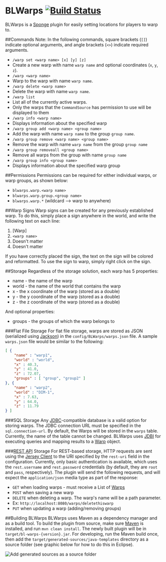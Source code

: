 # BLWarps [![Build Status](https://travis-ci.org/BlockLaunch/BLWarps.svg?branch=master)](https://travis-ci.org/BlockLaunch/BLWarps)
BLWarps is a [Sponge](https://www.spongepowered.org/) plugin for easily setting locations for players to warp to.

##Commands
Note: In the following commands, square brackets (`[]`) indicate optional arguments, and angle brackets (`<>`) indicate required arguments.
* `/warp set <warp name> [x] [y] [z]`
 * Create a new warp with name `warp name` and optional coordinates (`x`, `y`, `z`).
* `/warp <warp name>`
 * Warp to the warp with name `warp name`.
* `/warp delete <warp name>`
 * Delete the warp with name `warp name`.
* `/warp list`
 * List all of the currently active warps.
 * Only the warps that the `CommandSource` has permission to use will be displayed to them
* `/warp info <warp name>`
 * Displays information about the specified warp
* `/warp group add <warp name> <group name>`
 * Add the warp with name `warp name` to the group `group name`.
* `/warp group remove <warp name> <group name>`
 * Remove the warp with name `warp name` from the group `group name`
* `/warp group removeall <group name>`
 * Remove all warps from the group with name `group name`
* `/warp group info <group name>`
 * Displays information about the specified warp group

##Permissions
Permissions can be required for either individual warps, or warp groups, as shown below:
 * `blwarps.warp.<warp name>`
 * `blwarps.warp.group.<group name>`
 * `blwarps.warp.*` (wildcard --> warp to anywhere)

##Warp Signs
Warp signs can be created for any previously established warp. To do this, simply place a sign anywhere in the world, and write the following text on each line:

1. [Warp]
2. `<warp name>`
3. Doesn't matter
4. Doesn't matter

If you have correctly placed the sign, the text on the sign will be colored and reformatted. To use the sign to warp, simply right click on the sign.

##Storage
Regardless of the storage solution, each warp has 5 properties:
* name - the name of the warp
* world - the name of the world that contains the warp
* x - the x coordinate of the warp (stored as a double)
* y - the y coordinate of the warp (stored as a double)
* z - the z coordinate of the warp (stored as a double)

And optional properties:
* groups - the groups of which the warp belongs to

###Flat File Storage
For flat file storage, warps are stored as JSON (serialized using [Jackson](http://wiki.fasterxml.com/JacksonHome)) in the `config/BLWarps/warps.json` file. A sample `warps.json` file would be similar to the following:

```json
[ {
    "name" : "warp1",
    "world" : "world",
    "x" : 40.3,
    "y" : 41.0,
    "z" : 72.07,
    "groups" : [ "group", "group2" ]
}, {
    "name" : "warp2",
    "world" : "DIM-1",
    "x" : 7.63,
    "y" : 64.0,
    "z" : 11.79
} ]
```
###SQL Storage
Any [JDBC](http://www.oracle.com/technetwork/java/overview-141217.html)-compatible database is a valid option for storing warps. The JDBC connection URL must be specified in the `sql.connection-url`. By default, the Warps will be stored in the `warps` table. Currently, the name of the table cannot be changed. BLWarps uses [JDBI](http://jdbi.org/) for executing queries and mapping results to a [Warp](https://github.com/BlockLaunch/BLWarps/blob/master/src/main/java/com/blocklaunch/blwarps/Warp.java) object.

###[REST API](http://en.wikipedia.org/wiki/Representational_state_transfer) Storage
For REST-based storage, HTTP requests are sent using the  [Jersey Client](https://jersey.java.net/documentation/latest/client.html) to the URI specified by the `rest-uri` field in the configuration. Currently, only basic authentication is available, which uses the `rest.username` and `rest.password` credentials (by default, they are `root` and `pass`, respectively). The plugin will send the following requests, and will expect the `application/json` media type as part of the response:
* `GET` when loading warps - must receive a List of [Warps](https://github.com/BlockLaunch/BLWarps/blob/master/src/main/java/com/blocklaunch/blwarps/Warp.java)
* `POST` when saving a new warp
* `DELETE` when deleting a warp. The warp's name will be a path parameter.
 * Ex: `http://localhost:8080/warps/deletethiswarp`
* `PUT` when updating a warp (adding/removing groups)

##Building BLWarps
BLWarps uses Maven as a dependency manager and as a build tool. To build the plugin from source, make sure [Maven](https://maven.apache.org/download.cgi) is installed, and run `mvn clean install`. The newly built plugin will be in `target/bl-warps-{version}.jar`. For developing, run the Maven build once, then add the `target/generated-sources/java-templates` directory as a source folder (see graphic below for how to do this in Eclipse).

![Add generated sources as a source folder](mvn_build_tutorial.png)
